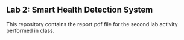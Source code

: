 ## Lab 2: Smart Health Detection System

This repository contains the report pdf file for the second lab activity
performed in class.


